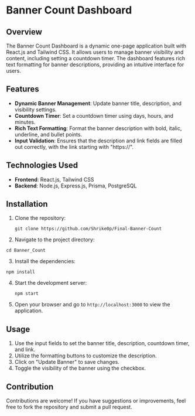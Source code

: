 
# Banner Count Dashboard

## Overview

The Banner Count Dashboard is a dynamic one-page application built with React.js and Tailwind CSS. It allows users to manage banner visibility and content, including setting a countdown timer. The dashboard features rich text formatting for banner descriptions, providing an intuitive interface for users.

## Features

-   **Dynamic Banner Management**: Update banner title, description, and visibility settings.
-   **Countdown Timer**: Set a countdown timer using days, hours, and minutes.
-   **Rich Text Formatting**: Format the banner description with bold, italic, underline, and bullet points.
-   **Input Validation**: Ensures that the description and link fields are filled out correctly, with the link starting with "https://".

## Technologies Used

-   **Frontend**: React.js, Tailwind CSS
-   **Backend**: Node.js, Express.js, Prisma, PostgreSQL

## Installation

1.  Clone the repository:
    
    `git clone https://github.com/Shrike0p/Final-Banner-Count` 
    
2.  Navigate to the project directory:
    
 ``
    cd Banner_Count
``
    
3.  Install the dependencies:
    
  ``
    npm install 
    ``
    
4.  Start the development server:
    
    ``
    npm start
``
    
5.  Open your browser and go to `http://localhost:3000` to view the application.
    

## Usage

1.  Use the input fields to set the banner title, description, countdown timer, and link.
2.  Utilize the formatting buttons to customize the description.
3.  Click on "Update Banner" to save changes.
4.  Toggle the visibility of the banner using the checkbox.

## Contribution

Contributions are welcome! If you have suggestions or improvements, feel free to fork the repository and submit a pull request.

